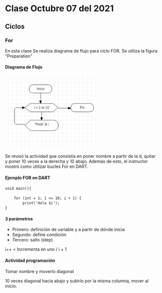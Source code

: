 # Clase Octubre 07 del 2021

## Ciclos 

###  For

En esta clase  Se realiza diagrama de flujo para ciclo FOR. Se utiliza la figura "Preparation"  

#### Diagrama de Flujo


<img src="imgoct/fordiagram1.JPG" width="300">


Se revisó la actividad que consistía en poner nombre a partir de la d, quitar y poner 10 veces a la derecha y 10 abajo. Además de esto, el instructor mostró como utilizar bucles For en DART.  


#### Ejemplo FOR en DART

```
void main(){

    for (int = 1; 1 <= 10; i + 1) {
        print('Hola $i');
}
```

#### 3 parámetros

* Primero: definición de variable y a partir de dónde inicia
* Segundo: define condición
* Tercero: salto (step)

i++ = Incrementa en uno  / i + 1 

#### Actividad programación

Tomar nombre y moverlo diagonal

10 veces diagonal hacia abajo y subirlo por la misma columna, mover al inicio.







